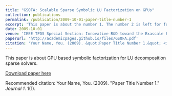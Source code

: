 ```yaml
---
title: "GSOFA: Scalable Sparse Symbolic LU Factorization on GPUs"
collection: publications
permalink: /publication/2009-10-01-paper-title-number-1
excerpt: 'This paper is about the number 1. The number 2 is left for future work.'
date: 2009-10-01
venue: 'IEEE TPDS Special Section: Innovative R&D toward the Exascale Era'
paperurl: 'http://academicpages.github.io/files/GSOFA.pdf'
citation: 'Your Name, You. (2009). &quot;Paper Title Number 1.&quot; <i>Journal 1</i>. 1(1).'
---
```

This paper is about GPU based symbolic factorization for LU decomposition sparse solvers.

[Download paper here](http://academicpages.github.io/files/GSOFA.pdf)

Recommended citation: Your Name, You. (2009). "Paper Title Number 1." <i>Journal 1</i>. 1(1).
